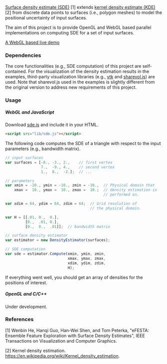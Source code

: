 [Surface density estimate (SDE)](https://ieeexplore.ieee.org/document/8525340) [1] extends [kernel density estimate (KDE)](https://en.wikipedia.org/wiki/Kernel_density_estimation) [2] from discrete data points to surfaces (i.e., polygon meshes) to model the positional uncertainty of input surfaces.

The aim of this project is to provide OpenGL and WebGL based parallel implementations on computing SDE for a set of input surfaces.

[A WebGL based live demo](https://hewenbin.github.io/sde/javascript/examples/sde.html)

### Dependencies

The core functionalities (e.g., SDE computation) of this project are self-contained. For the visualization of the density estimation results in the examples, third-party visualization libraries (e.g., [vtk](https://www.vtk.org/) and [sharevol.js](https://github.com/OKaluza/sharevol)) are used. Note that sharevol.js used in the examples is slightly different from the original version to address new requirements of this project.

### Usage

##### WebGL and JavaScript

Download [sde.js](https://raw.githubusercontent.com/hewenbin/sde/master/javascript/sde.js) and include it in your HTML.

```html
<script src="lib/sde.js"></script>
```

The following code computes the SDE of a triangle with respect to the input parameters (e.g., bandwidth matrix).

```javascript
// input surfaces
var surfaces = [-8., -3., 2.,    // first vertex
                7.,  -9., 4.,    // second vertex
                1.,  8.,  -2.];  // ...

// parameters
var xmin = -10., ymin = -10., zmin = -10.,  // Physical domain that
    xmax =  10., ymax =  10., zmax =  10.;  // density estimation is
                                            // performed on.

var xdim = 64, ydim = 64, zdim = 64;  // Grid resolution of
                                      // the physical domain.

var H = [[.01, 0.,  0.],
         [0.,  .01, 0.],
         [0.,  0.,  .01]];  // bandwidth matrix

// surface density estimator
var estimator = new DensityEstimator(surfaces);

// SDE computation
var sde = estimator.Compute(xmin, ymin, zmin,
                            xmax, ymax, zmax,
                            xdim, ydim, zdim,
                            H);
```

If everything went well, you should get an array of densities for the positions of interest.

##### OpenGL and C/C++

Under development.

### References

[1] Wenbin He, Hanqi Guo, Han-Wei Shen, and Tom Peterka, "eFESTA: Ensemble Feature Exploration with Surface Density Estimates", IEEE Transactions on Visualization and Computer Graphics.

[2] Kernel density estimation. https://en.wikipedia.org/wiki/Kernel_density_estimation.
